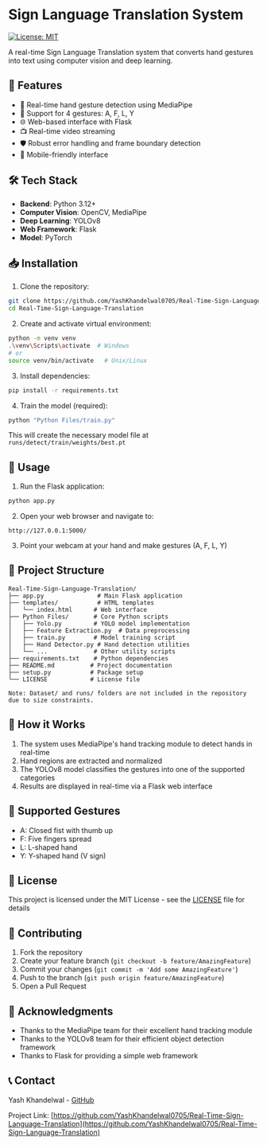 # Sign Language Translation System

[![License: MIT](https://img.shields.io/badge/License-MIT-yellow.svg)](https://opensource.org/licenses/MIT)

A real-time Sign Language Translation system that converts hand gestures into text using computer vision and deep learning.

## 🚀 Features

- 📱 Real-time hand gesture detection using MediaPipe
- 🤝 Support for 4 gestures: A, F, L, Y
- 🌐 Web-based interface with Flask
- 📺 Real-time video streaming
- 🛡️ Robust error handling and frame boundary detection
- 📱 Mobile-friendly interface

## 🛠️ Tech Stack

- **Backend**: Python 3.12+
- **Computer Vision**: OpenCV, MediaPipe
- **Deep Learning**: YOLOv8
- **Web Framework**: Flask
- **Model**: PyTorch

## 📥 Installation

1. Clone the repository:
```bash
git clone https://github.com/YashKhandelwal0705/Real-Time-Sign-Language-Translation.git
cd Real-Time-Sign-Language-Translation
```

2. Create and activate virtual environment:
```bash
python -m venv venv
.\venv\Scripts\activate  # Windows
# or
source venv/bin/activate   # Unix/Linux
```

3. Install dependencies:
```bash
pip install -r requirements.txt
```

4. Train the model (required):
```bash
python "Python Files/train.py"
```
This will create the necessary model file at `runs/detect/train/weights/best.pt`

## 🚀 Usage

1. Run the Flask application:
```bash
python app.py
```

2. Open your web browser and navigate to:
```
http://127.0.0.1:5000/
```

3. Point your webcam at your hand and make gestures (A, F, L, Y)

## 📁 Project Structure

```
Real-Time-Sign-Language-Translation/
├── app.py               # Main Flask application
├── templates/           # HTML templates
│   └── index.html      # Web interface
├── Python Files/       # Core Python scripts
│   ├── Yolo.py         # YOLO model implementation
│   ├── Feature Extraction.py  # Data preprocessing
│   ├── train.py        # Model training script
│   ├── Hand Detector.py # Hand detection utilities
│   └── ...             # Other utility scripts
├── requirements.txt    # Python dependencies
├── README.md          # Project documentation
├── setup.py           # Package setup
└── LICENSE            # License file

Note: Dataset/ and runs/ folders are not included in the repository due to size constraints.
```

## 🎯 How it Works

1. The system uses MediaPipe's hand tracking module to detect hands in real-time
2. Hand regions are extracted and normalized
3. The YOLOv8 model classifies the gestures into one of the supported categories
4. Results are displayed in real-time via a Flask web interface

## 📱 Supported Gestures
- A: Closed fist with thumb up
- F: Five fingers spread
- L: L-shaped hand
- Y: Y-shaped hand (V sign)

## 📝 License

This project is licensed under the MIT License - see the [LICENSE](LICENSE) file for details

## 👥 Contributing

1. Fork the repository
2. Create your feature branch (`git checkout -b feature/AmazingFeature`)
3. Commit your changes (`git commit -m 'Add some AmazingFeature'`)
4. Push to the branch (`git push origin feature/AmazingFeature`)
5. Open a Pull Request

## 🤝 Acknowledgments

- Thanks to the MediaPipe team for their excellent hand tracking module
- Thanks to the YOLOv8 team for their efficient object detection framework
- Thanks to Flask for providing a simple web framework

## 📞 Contact

Yash Khandelwal - [GitHub](https://github.com/YashKhandelwal0705)

Project Link: [https://github.com/YashKhandelwal0705/Real-Time-Sign-Language-Translation](https://github.com/YashKhandelwal0705/Real-Time-Sign-Language-Translation)